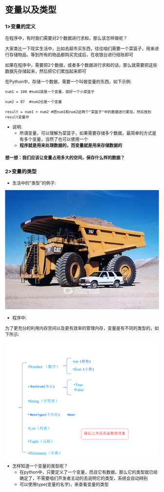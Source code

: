 # 变量以及类型

### 1>变量的定义

在程序中，有时我们需要对2个数据进行求和，那么该怎样做呢？

大家类比一下现实生活中，比如去超市买东西，往往咱们需要一个菜篮子，用来进行存储物品，等到所有的物品都购买完成后，在收银台进行结账即可

如果在程序中，需要把2个数据，或者多个数据进行求和的话，那么就需要把这些数据先存储起来，然后把它们累加起来即可

在Python中，存储一个数据，需要一个叫做变量的东西，如下示例:

```
num1 = 100 #num1就是一个变量，就好一个小菜篮子

num2 = 87  #num2也是一个变量

result = num1 + num2 #把num1和num2这两个"菜篮子"中的数据进行累加，然后放到 result变量中
```

- 说明:
  - 所谓变量，可以理解为菜篮子，如果需要存储多个数据，最简单的方式是有多个变量，当然了也可以使用一个
  - **程序就是用来处理数据的，而变量就是用来存储数据的**

#### 想一想：我们应该让变量占用多大的空间，保存什么样的数据？

###  2>变量的类型

- 生活中的“类型”的例子:

 ![img](../Images/01-第1天-16.jpg) 

- 程序中:

为了更充分的利用内存空间以及更有效率的管理内存，变量是有不同的类型的，如下所示:

![img](../Images/01-第1天-17.png) 

- 怎样知道一个变量的类型呢？
  - 在python中，只要定义了一个变量，而且它有数据，那么它的类型就已经确定了，不需要咱们开发者主动的去说明它的类型，系统会自动辨别
  - 可以使用type(变量的名字)，来查看变量的类型